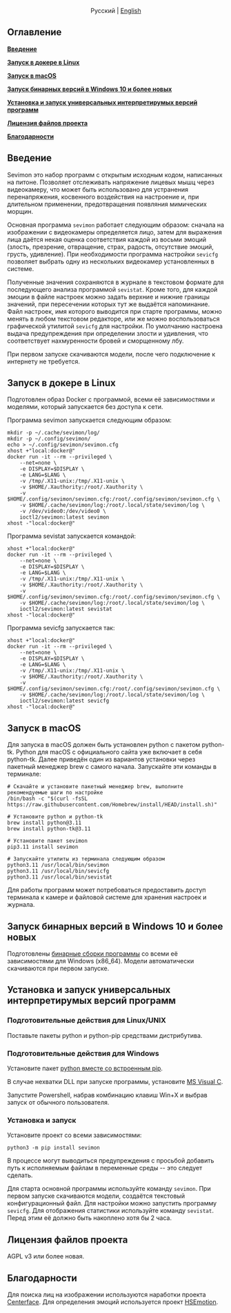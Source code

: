 <div align="center">

Русский | [English](README.md)

</div>

## Оглавление
**[Введение](#Введение)**

**[Запуск в докере в Linux](#запуск-в-докере-в-linux)**

**[Запуск в macOS](#Запуск-в-macOS)**

**[Запуск бинарных версий в Windows 10 и более новых](#запуск-бинарных-версий-в-Windows-10-и-более-новых)**

**[Установка и запуск универсальных интерпретирумых версий программ](#установка-и-запуск-универсальных-интерпретирумых-версий-программ)**

**[Лицензия файлов проекта](#лицензия-файлов-проекта)**

**[Благодарности](#благодарности)**

## Введение

Sevimon это набор программ с открытым исходным кодом, написанных на питоне. Позволяет отслеживать напряжение лицевых мышц через видеокамеру, что может быть использовано для устранения перенапряжения, косвенного воздействия на настроение и, при длительном применении, предотвращения появляния мимических морщин.

Основная программа `sevimon` работает следующим образом: сначала на изображении с видеокамеры определяется лицо, затем для выражения лица даётся некая оценка соответствия каждой из восьми эмоций (злость, презрение, отвращение, страх, радость, отсутствие эмоций, грусть, удивление). При необходимости программа настройки `sevicfg` позволяет выбрать одну из нескольких видеокамер установленных в системе.

Полученные значения сохраняются в журнале в текстовом формате для последующего анализа программой `sevistat`.
Кроме того, для каждой эмоции в файле настроек можно задать верхние и нижние границы значений, при пересечении которых тут же выдаётся напоминание.
Файл настроек, имя которого выводится при старте программы, можно менять в любом текстовом редакторе, или же можно воспользоваться графической утилитой `sevicfg` для настройки. По умолчанию настроена выдача предупреждения при определении злости и удивления, что соответствует нахмуренности бровей и сморщенному лбу.

При первом запуске скачиваются модели, после чего подключение к интернету не требуется.

## Запуск в докере в Linux
Подготовлен образ Docker с программой, всеми её зависимостями и моделями, который запускается без доступа к сети.

Программа sevimon запускается следующим образом:
```shell
mkdir -p ~/.cache/sevimon/log/
mkdir -p ~/.config/sevimon/
echo > ~/.config/sevimon/sevimon.cfg
xhost +"local:docker@"
docker run -it --rm --privileged \
    --net=none \
    -e DISPLAY=$DISPLAY \
    -e LANG=$LANG \
    -v /tmp/.X11-unix:/tmp/.X11-unix \
    -v $HOME/.Xauthority:/root/.Xauthority \
    -v $HOME/.config/sevimon/sevimon.cfg:/root/.config/sevimon/sevimon.cfg \
    -v $HOME/.cache/sevimon/log:/root/.local/state/sevimon/log \
    -v /dev/video0:/dev/video0 \
    ioctl2/sevimon:latest sevimon
xhost -"local:docker@"
```
Программа sevistat запускается командой:
```shell
xhost +"local:docker@"
docker run -it --rm --privileged \
    --net=none \
    -e DISPLAY=$DISPLAY \
    -e LANG=$LANG \
    -v /tmp/.X11-unix:/tmp/.X11-unix \
    -v $HOME/.Xauthority:/root/.Xauthority \
    -v $HOME/.config/sevimon/sevimon.cfg:/root/.config/sevimon/sevimon.cfg \
    -v $HOME/.cache/sevimon/log:/root/.local/state/sevimon/log \
    ioctl2/sevimon:latest sevistat
xhost -"local:docker@"
```
Программа sevicfg запускается так:
```shell
xhost +"local:docker@"
docker run -it --rm --privileged \
    --net=none \
    -e DISPLAY=$DISPLAY \
    -e LANG=$LANG \
    -v /tmp/.X11-unix:/tmp/.X11-unix \
    -v $HOME/.Xauthority:/root/.Xauthority \
    -v $HOME/.config/sevimon/sevimon.cfg:/root/.config/sevimon/sevimon.cfg \
    -v $HOME/.cache/sevimon/log:/root/.local/state/sevimon/log \
    ioctl2/sevimon:latest sevicfg
xhost -"local:docker@"
```

## Запуск в macOS
Для запуска в macOS должен быть установлен python с пакетом python-tk. Python для macOS с официального сайта уже включает в себя python-tk. Далее приведён один из вариантов установки через пакетный менеджер brew с самого начала. Запускайте эти команды в терминале:
```shell
# Скачайте и установите пакетный менеджер brew, выполните рекомендуемые шаги по настройке
/bin/bash -c "$(curl -fsSL https://raw.githubusercontent.com/Homebrew/install/HEAD/install.sh)"

# Установите python и python-tk
brew install python@3.11
brew install python-tk@3.11

# Установите пакет sevimon
pip3.11 install sevimon

# Запускайте утилиты из терминала следующим образом
python3.11 /usr/local/bin/sevimon
python3.11 /usr/local/bin/sevicfg
python3.11 /usr/local/bin/sevistat
```

Для работы программ может потребоваться предоставить доступ терминала к камере и файловой системе для хранения настроек и журнала.

## Запуск бинарных версий в Windows 10 и более новых
Подготовлены [бинарные сборки программы](https://github.com/ioctl-user/sevimon/releases/download/v0.2/sevimon_win10_v0.2.zip) со всеми её зависимостями для Windows (x86\_64). Модели автоматически скачиваются при первом запуске.

## Установка и запуск универсальных интерпретирумых версий программ
### Подготовительные действия для Linux/UNIX
Поставьте пакеты python и python-pip средствами дистрибутива.

### Подготовительные действия для Windows 
Установите пакет [python вместе со встроенным pip](https://www.python.org/downloads/windows/).

В случае нехватки DLL при запуске программы, установите [MS Visual C](https://learn.microsoft.com/cpp/windows/latest-supported-vc-redist).

Запустите Powershell, набрав комбинацию клавиш Win+X и выбрав запуск от обычного пользователя.

### Установка и запуск

Установите проект со всеми зависимостями:
```shell
python3 -m pip install sevimon
```

В процессе могут выводиться предупреждения с просьбой добавить путь к исполняемым файлам в переменные среды -- это следует сделать.

Для старта основной программы используйте команду `sevimon`. При первом запуске скачиваются модели, создаётся текстовый конфигурационный файл.
Для настройки можно запустить программу `sevicfg`.
Для отображения статистики используйте команду `sevistat`. Перед этим её должно быть накоплено хотя бы 2 часа.

## Лицензия файлов проекта

AGPL v3 или более новая.

## Благодарности

Для поиска лиц на изображении используются наработки проекта [Centerface](https://github.com/Star-Clouds/CenterFace/blob/master/prj-python/).
Для определения эмоций используется проект [HSEmotion](https://github.com/HSE-asavchenko/face-emotion-recognition).
